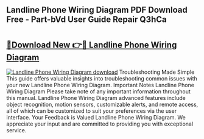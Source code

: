 ## Landline Phone Wiring Diagram PDF Download Free - Part-bVd User Guide Repair Q3hCa

# <h2><a href="http://dfs1b0.blite.top/?on=Landline+Phone+Wiring+Diagram">🔗Download New 👉🔴 Landline Phone Wiring Diagram</a></h2>

[![Landline Phone Wiring Diagram download](https://i.imgur.com/lujVjoI.png)](http://dfs1b0.blite.top/?on=Landline+Phone+Wiring+Diagram)
Troubleshooting Made Simple This guide offers valuable insights into troubleshooting common issues with your new Landline Phone Wiring Diagram. Important Notes Landline Phone Wiring Diagram Please take note of any important information throughout this manual. Landline Phone Wiring Diagram advanced features include object recognition, motion sensors, customizable alerts, and remote access, all of which can be customized to suit your preferences via the user interface. Your Feedback is Valued Landline Phone Wiring Diagram. We appreciate your input and are committed to providing you with exceptional service.

